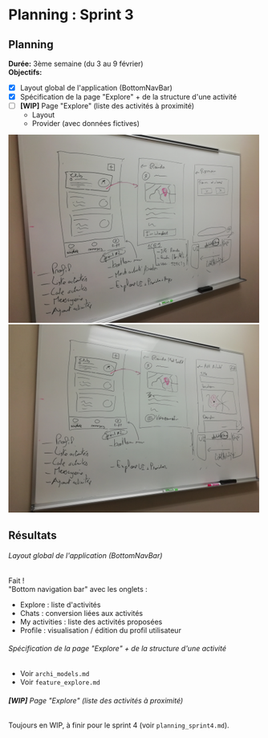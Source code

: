 # Planning : Sprint 3

## Planning

**Durée:** 3ème semaine (du 3 au 9 février)  
**Objectifs:**
- [x] Layout global de l'application (BottomNavBar)
- [x] Spécification de la page "Explore" + de la structure d'une activité
- [ ] **[WIP]** Page "Explore" (liste des activités à proximité)
    - Layout
    - Provider (avec données fictives)

<div style="width:500px">

![](src/sprint3_1.jpg)
![](src/sprint3_2.jpg)
</div>

## Résultats

###### Layout global de l'application (BottomNavBar)

Fait !  
"Bottom navigation bar" avec les onglets :
- Explore : liste d'activités
- Chats : conversion liées aux activités
- My activities : liste des activités proposées
- Profile : visualisation / édition du profil utilisateur


######  Spécification de la page "Explore" + de la structure d'une activité
- Voir `archi_models.md`
- Voir `feature_explore.md`

###### **[WIP]** Page "Explore" (liste des activités à proximité)

Toujours en WIP, à finir pour le sprint 4 (voir `planning_sprint4.md`).
